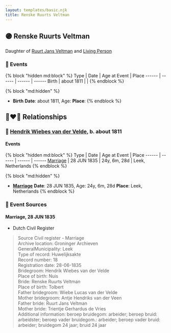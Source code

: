 ```yaml
---
layout: templates/basic.njk
title: Renske Ruurts Veltman
---
```

## 🟣 Renske Ruurts Veltman

Daughter of [Ruurt Jans Veltman](/people/5/53462276) and [Living Person](/people/5/5258118)

### 📆 Events

{% block "hidden md:block" %}
Type | Date | Age at Event | Place
------ | ------ | ------ | ------
Birth | about 1811 |  |
{% endblock %}

{% block "md:hidden" %}
- **Birth**
**Date**: about 1811, Age:
**Place**:
{% endblock %}

## 👩‍❤️‍👨 Relationships

### 🔵 [Hendrik Wiebes van der Velde](/people/8/85128347), b. about 1811

#### Events

{% block "hidden md:block" %}
Type | Date | Age at Event | Place
------ | ------ | ------ | ------
[Marriage](#event-family-0-event-0) | 28 JUN 1835 | 24y, 6m, 28d | Leek, Netherlands
{% endblock %}

{% block "md:hidden" %}
- **[Marriage](#event-family-0-event-0)**
**Date**: 28 JUN 1835, Age: 24y, 6m, 28d
**Place**: Leek, Netherlands
{% endblock %}

### 📰 Event Sources

#### <a id="event-family-0-event-0"></a> Marriage, 28 JUN 1835
* Dutch Civil Register
>   
  > Source Civil register - Marriage  
  > Archive location: Groninger Archieven  
  > GeneralMunicipality: Leek  
  > Type of record: Huwelijksakte  
  > Record number: 18  
  > Registration date: 28-06-1835  
  > Bridegroom: Hendrik Wiebes van der Velde  
  > Place of birth: Nuis  
  > Bride: Renske Ruurts Veltman  
  > Place of birth: Tolbert  
  > Father bridegroom: Wiebe Lucas van der Velde  
  > Mother bridegroom: Antje Hendriks van der Veen  
  > Father bride: Ruurt Jans Veltman  
  > Mother bride: Trientje Gerhardus de Vries  
  > Additional information: beroep bruidegom: arbeider; beroep bruid: arbeidster; beroep vader bruidegom.: arbeider; beroep vader bruid: arbeider; bruidegom 24 jaar; bruid 24 jaar